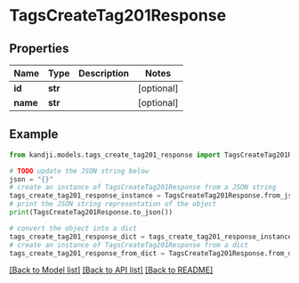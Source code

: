 # TagsCreateTag201Response


## Properties

Name | Type | Description | Notes
------------ | ------------- | ------------- | -------------
**id** | **str** |  | [optional] 
**name** | **str** |  | [optional] 

## Example

```python
from kandji.models.tags_create_tag201_response import TagsCreateTag201Response

# TODO update the JSON string below
json = "{}"
# create an instance of TagsCreateTag201Response from a JSON string
tags_create_tag201_response_instance = TagsCreateTag201Response.from_json(json)
# print the JSON string representation of the object
print(TagsCreateTag201Response.to_json())

# convert the object into a dict
tags_create_tag201_response_dict = tags_create_tag201_response_instance.to_dict()
# create an instance of TagsCreateTag201Response from a dict
tags_create_tag201_response_from_dict = TagsCreateTag201Response.from_dict(tags_create_tag201_response_dict)
```
[[Back to Model list]](../README.md#documentation-for-models) [[Back to API list]](../README.md#documentation-for-api-endpoints) [[Back to README]](../README.md)


